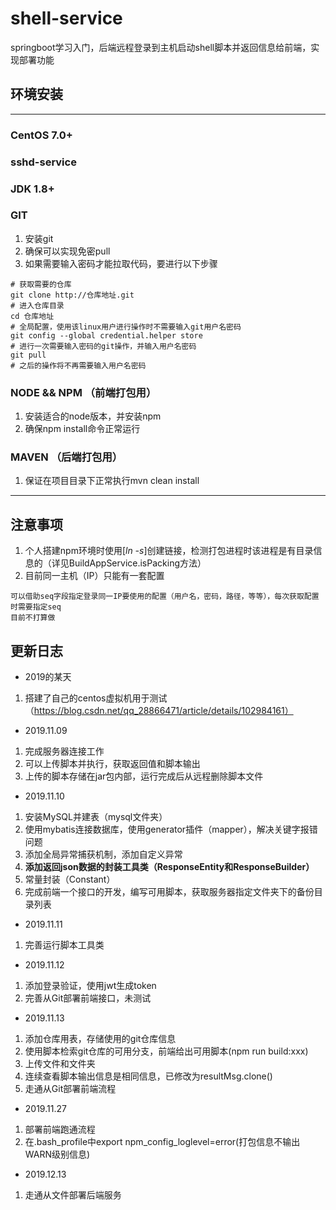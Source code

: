 # shell-service

springboot学习入门，后端远程登录到主机启动shell脚本并返回信息给前端，实现部署功能

## 环境安装
---
### CentOS 7.0+
### sshd-service
### JDK 1.8+
### GIT
1. 安装git
2. 确保可以实现免密pull
3. 如果需要输入密码才能拉取代码，要进行以下步骤
```shell
# 获取需要的仓库
git clone http://仓库地址.git
# 进入仓库目录
cd 仓库地址
# 全局配置，使用该linux用户进行操作时不需要输入git用户名密码
git config --global credential.helper store
# 进行一次需要输入密码的git操作，并输入用户名密码
git pull
# 之后的操作将不再需要输入用户名密码
```
### NODE && NPM （前端打包用）
1. 安装适合的node版本，并安装npm
2. 确保npm install命令正常运行
### MAVEN （后端打包用）
1. 保证在项目目录下正常执行mvn clean install
---
## 注意事项
1. 个人搭建npm环境时使用[*ln -s*]创建链接，检测打包进程时该进程是有目录信息的（详见BuildAppService.isPacking方法）
2. 目前同一主机（IP）只能有一套配置
```
可以借助seq字段指定登录同一IP要使用的配置（用户名，密码，路径，等等），每次获取配置时需要指定seq
目前不打算做
```
## 更新日志
- 2019的某天
1. 搭建了自己的centos虚拟机用于测试（https://blog.csdn.net/qq_28866471/article/details/102984161）
- 2019.11.09
1. 完成服务器连接工作
2. 可以上传脚本并执行，获取返回值和脚本输出
4. 上传的脚本存储在jar包内部，运行完成后从远程删除脚本文件
- 2019.11.10
1. 安装MySQL并建表（mysql文件夹）
1. 使用mybatis连接数据库，使用generator插件（mapper），解决关键字报错问题
2. 添加全局异常捕获机制，添加自定义异常
4. **添加返回json数据的封装工具类（ResponseEntity和ResponseBuilder）**
5. 常量封装（Constant）
6. 完成前端一个接口的开发，编写可用脚本，获取服务器指定文件夹下的备份目录列表
- 2019.11.11
1. 完善运行脚本工具类
- 2019.11.12
1. 添加登录验证，使用jwt生成token
2. 完善从Git部署前端接口，未测试
- 2019.11.13
1. 添加仓库用表，存储使用的git仓库信息
2. 使用脚本检索git仓库的可用分支，前端给出可用脚本(npm run build:xxx)
3. 上传文件和文件夹
4. 连续查看脚本输出信息是相同信息，已修改为resultMsg.clone()
5. 走通从Git部署前端流程
- 2019.11.27
1. 部署前端跑通流程
2. 在.bash_profile中export npm_config_loglevel=error(打包信息不输出WARN级别信息)
- 2019.12.13
1. 走通从文件部署后端服务